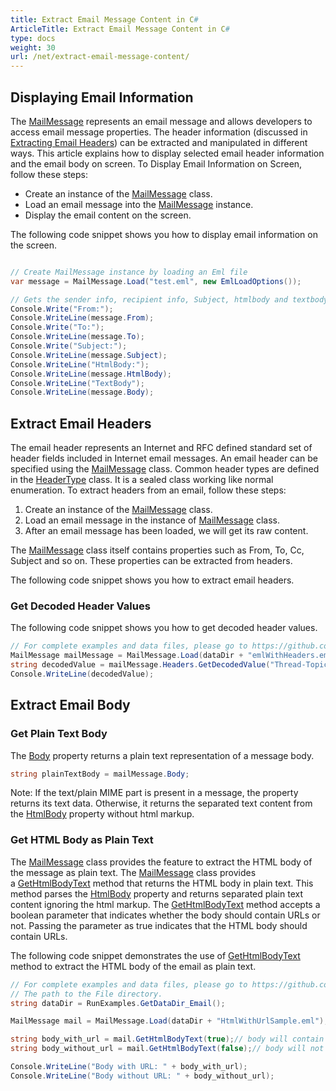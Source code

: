 ```yaml
---
title: Extract Email Message Content in C#
ArticleTitle: Extract Email Message Content in C#
type: docs
weight: 30
url: /net/extract-email-message-content/
---
```


## **Displaying Email Information**

The [MailMessage](https://reference.aspose.com/email/net/aspose.email/mailmessage/) represents an email message and allows developers to access email message properties. The header information (discussed in [Extracting Email Headers](https://docs.aspose.com/email/net/extracting-message-contents-from-emails/#extracting-email-headers)) can be extracted and manipulated in different ways. This article explains how to display selected email header information and the email body on screen. To Display Email Information on Screen, follow these steps:

- Create an instance of the [MailMessage](https://reference.aspose.com/email/net/aspose.email/mailmessage/) class.
- Load an email message into the [MailMessage](https://reference.aspose.com/email/net/aspose.email/mailmessage/) instance.
- Display the email content on the screen.

The following code snippet shows you how to display email information on the screen.

```csharp

// Create MailMessage instance by loading an Eml file
var message = MailMessage.Load("test.eml", new EmlLoadOptions());

// Gets the sender info, recipient info, Subject, htmlbody and textbody
Console.Write("From:");
Console.WriteLine(message.From);
Console.Write("To:");
Console.WriteLine(message.To);
Console.Write("Subject:");
Console.WriteLine(message.Subject);
Console.WriteLine("HtmlBody:");
Console.WriteLine(message.HtmlBody);
Console.WriteLine("TextBody");
Console.WriteLine(message.Body);
```

## **Extract Email Headers**

The email header represents an Internet and RFC defined standard set of header fields included in Internet email messages. An email header can be specified using the [MailMessage](https://reference.aspose.com/email/net/aspose.email/mailmessage/) class. Common header types are defined in the [HeaderType](https://reference.aspose.com/email/net/aspose.email/headertype/) class. It is a sealed class working like normal enumeration. To extract headers from an email, follow these steps:

1. Create an instance of the [MailMessage](https://reference.aspose.com/email/net/aspose.email/mailmessage/) class.
1. Load an email message in the instance of [MailMessage](https://reference.aspose.com/email/net/aspose.email/mailmessage/) class.
1. After an email message has been loaded, we will get its raw content.

The [MailMessage](https://reference.aspose.com/email/net/aspose.email/mailmessage/) class itself contains properties such as From, To, Cc, Subject and so on. These properties can be extracted from headers.

The following code snippet shows you how to extract email headers.

### **Get Decoded Header Values**

The following code snippet shows you how to get decoded header values.

```csharp
// For complete examples and data files, please go to https://github.com/aspose-email/Aspose.Email-for-.NET
MailMessage mailMessage = MailMessage.Load(dataDir + "emlWithHeaders.eml");
string decodedValue = mailMessage.Headers.GetDecodedValue("Thread-Topic");
Console.WriteLine(decodedValue);
```
## **Extract Email Body**

### **Get Plain Text Body**

The [Body](https://reference.aspose.com/email/net/aspose.email/mailmessage/body/) property returns a plain text representation of a message body.

```csharp
string plainTextBody = mailMessage.Body;
```

Note: If the text/plain MIME part is present in a message, the property returns its text data. Otherwise, it returns the separated text content from the [HtmlBody](https://reference.aspose.com/email/net/aspose.email/mailmessage/htmlbody/) property without html markup.

### **Get HTML Body as Plain Text**

The [MailMessage](https://reference.aspose.com/email/net/aspose.email/mailmessage/) class provides the feature to extract the HTML body of the message as plain text. The [MailMessage](https://reference.aspose.com/email/net/aspose.email/mailmessage/) class provides a [GetHtmlBodyText](https://reference.aspose.com/email/net/aspose.email/mailmessage/gethtmlbodytext/#gethtmlbodytext) method that returns the HTML body in plain text. This method parses the [HtmlBody](https://reference.aspose.com/email/net/aspose.email/mailmessage/htmlbody/) property and returns separated plain text content ignoring the html markup. The [GetHtmlBodyText](https://reference.aspose.com/email/net/aspose.email/mailmessage/gethtmlbodytext/#gethtmlbodytext) method accepts a boolean parameter that indicates whether the body should contain URLs or not. Passing the parameter as true indicates that the HTML body should contain URLs.

The following code snippet demonstrates the use of [GetHtmlBodyText](https://reference.aspose.com/email/net/aspose.email/mailmessage/gethtmlbodytext/#gethtmlbodytext) method to extract the HTML body of the email as plain text.

```csharp
// For complete examples and data files, please go to https://github.com/aspose-email/Aspose.Email-for-.NET
// The path to the File directory.
string dataDir = RunExamples.GetDataDir_Email();

MailMessage mail = MailMessage.Load(dataDir + "HtmlWithUrlSample.eml");

string body_with_url = mail.GetHtmlBodyText(true);// body will contain URL
string body_without_url = mail.GetHtmlBodyText(false);// body will not contain URL

Console.WriteLine("Body with URL: " + body_with_url);
Console.WriteLine("Body without URL: " + body_without_url);
```
